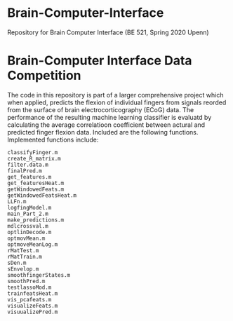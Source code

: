 # Brain-Computer-Interface #
Repository for Brain Computer Interface (BE 521, Spring 2020 Upenn)
# Brain-Computer Interface Data Competition #


The code in this repository is part of a larger comprehensive project which when applied, predicts the flexion of individual fingers from signals reorded from the surface of brain electrocorticography (ECoG) data. The performance of the resulting machine learning classifier is  evaluatd by calculating the average correlatioon coefficient between actural and predicted finger flexion data. Included are the following functions. Implemented functions include:


```
classifyFinger.m
create_R_matrix.m
filter.data.m
finalPred.m
get_features.m
get_featuresHeat.m
getWindowedFeats.m
getWindowedFeatsHeat.m
LLFn.m
logfingModel.m
main_Part_2.m
make_predictions.m
mdlcrossval.m
optlinDecode.m
optmovMean.m
optmoveMeanLog.m
rMatTest.m
rMatTrain.m
sDen.m
sEnvelop.m
smoothfingerStates.m
smoothPred.m
testlassoMod.m
trainfeatsHeat.m
vis_pcafeats.m
visualizeFeats.m
visuualizePred.m
```
